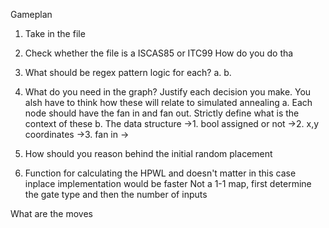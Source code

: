 Gameplan

1. Take in the file
2. Check whether the file is a ISCAS85 or ITC99
How do you do tha

3. What should be regex pattern logic for each?
a.
b.

4. What do you need in the graph? Justify each decision you make. You alsh have to think how these will relate to simulated annealing
a. Each node should have the fan in and fan out. Strictly define what is the context of these
b. The data structure 
->1. bool assigned or not
->2. x,y coordinates
->3. fan in
->

5. How should you reason behind the initial random placement
6. Function for calculating the HPWL and doesn't matter in this case inplace implementation would be faster
Not a 1-1 map, first determine the gate type and then the number of inputs

What are the moves
